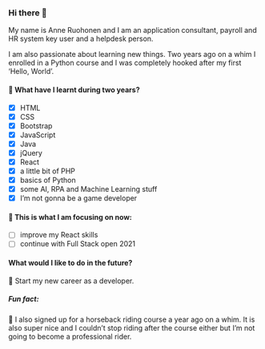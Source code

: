 ### Hi there 👋

My name is Anne Ruohonen and I am an application consultant, payroll and HR system key user and a helpdesk person. 

I am also passionate about learning new things. Two years ago on a whim I enrolled in a Python course and I was completely hooked after my first ‘Hello, World’.

#### :seedling: What have I learnt during two years?
- [x] HTML
- [x] CSS
- [x] Bootstrap
- [x] JavaScript
- [x] Java
- [x] jQuery
- [x] React
- [x] a little bit of PHP
- [x] basics of Python
- [x] some AI, RPA and Machine Learning stuff
- [x] I’m not gonna be a game developer

#### :star2: This is what I am focusing on now:
- [ ] improve my React skills 
- [ ] continue with Full Stack open 2021

#### What would I like to do in the future?
🚀 Start my new career as a developer.

##### Fun fact:
🐴 I also signed up for a horseback riding course a year ago on a whim. It is also super nice and I couldn’t stop riding after the course either but I’m not going to become a professional rider.
